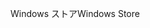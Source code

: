<span data-ttu-id="8d240-101">Windows ストア</span><span class="sxs-lookup"><span data-stu-id="8d240-101">Windows Store</span></span>